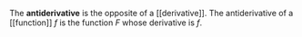The **antiderivative** is the opposite of a [[derivative]]. The antiderivative of a [[function]] $f$ is the function $F$ whose derivative is $f$.